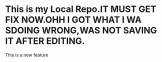 # This is my Local Repo.IT MUST GET FIX NOW.OHH I GOT WHAT I WA SDOING WRONG,WAS NOT SAVING IT AFTER EDITING.
<p>This is a new feature<p>